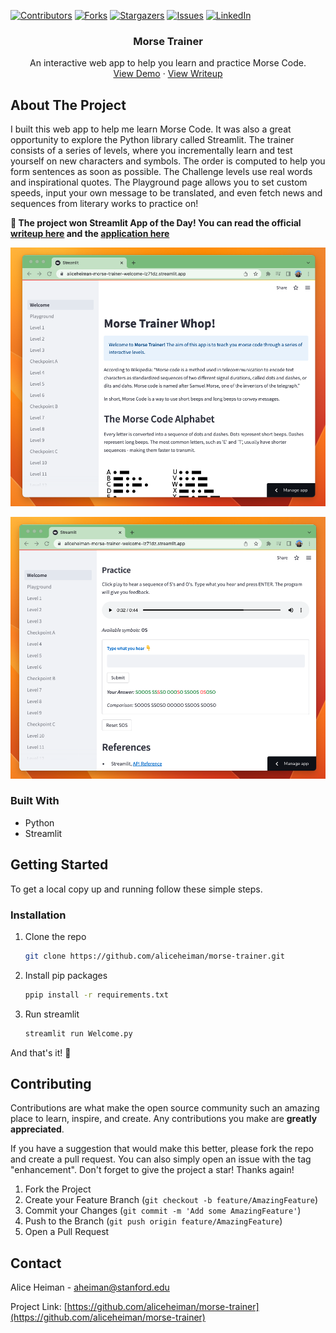 <!-- PROJECT SHIELDS -->
[![Contributors][contributors-shield]][contributors-url]
[![Forks][forks-shield]][forks-url]
[![Stargazers][stars-shield]][stars-url]
[![Issues][issues-shield]][issues-url]
[![LinkedIn][linkedin-shield]][linkedin-url]

<div align="center">

<h3 align="center">Morse Trainer</h3>

  <p align="center">
    An interactive web app to help you learn and practice Morse Code.
    <br />
    <a href="https://aliceheiman-morse-trainer-welcome-lz71dz.streamlit.app/">View Demo</a>
    ·
    <a href="https://blog.streamlit.io/learn-morse-code-with-a-streamlit-app/">View Writeup</a>
  </p>
</div>

<!-- ABOUT THE PROJECT -->
## About The Project

I built this web app to help me learn Morse Code. It was also a great opportunity to explore the Python library called Streamlit. The trainer consists of a series of levels, where you incrementally learn and test yourself on new characters and symbols. The order is computed to help you form sentences as soon as possible. The Challenge levels use real words and inspirational quotes. The Playground page allows you to set custom speeds, input your own message to be translated, and even fetch news and sequences from literary works to practice on!

**🎉 The project won Streamlit App of the Day! You can read the official [writeup here](https://blog.streamlit.io/learn-morse-code-with-a-streamlit-app/) and the [application here](https://aliceheiman-morse-trainer-welcome-lz71dz.streamlit.app/)**

![Morse Trainer Front Page](https://github.com/aliceheiman/morse-trainer/blob/main/assets/front-page.png)

![Morse Trainer Practice Page](https://github.com/aliceheiman/morse-trainer/blob/main/assets/practice.png)

### Built With

* Python
* Streamlit

<!-- GETTING STARTED -->
## Getting Started

To get a local copy up and running follow these simple steps.

### Installation

1. Clone the repo
   ```sh
   git clone https://github.com/aliceheiman/morse-trainer.git
   ```
2. Install pip packages
   ```sh
   ppip install -r requirements.txt
   ```
3. Run streamlit
   ```sh
   streamlit run Welcome.py
   
And that's it! 👏

<!-- CONTRIBUTING -->
## Contributing

Contributions are what make the open source community such an amazing place to learn, inspire, and create. Any contributions you make are **greatly appreciated**.

If you have a suggestion that would make this better, please fork the repo and create a pull request. You can also simply open an issue with the tag "enhancement".
Don't forget to give the project a star! Thanks again!

1. Fork the Project
2. Create your Feature Branch (`git checkout -b feature/AmazingFeature`)
3. Commit your Changes (`git commit -m 'Add some AmazingFeature'`)
4. Push to the Branch (`git push origin feature/AmazingFeature`)
5. Open a Pull Request


<!-- CONTACT -->
## Contact

Alice Heiman - aheiman@stanford.edu

Project Link: [https://github.com/aliceheiman/morse-trainer](https://github.com/aliceheiman/morse-trainer)

<!-- MARKDOWN LINKS & IMAGES -->
<!-- https://www.markdownguide.org/basic-syntax/#reference-style-links -->
[contributors-shield]: https://img.shields.io/github/contributors/aliceheiman/morse-trainer.svg?style=for-the-badge
[contributors-url]: https://github.com/aliceheiman/morse-trainer/graphs/contributors
[forks-shield]: https://img.shields.io/github/forks/aliceheiman/morse-trainer.svg?style=for-the-badge
[forks-url]: https://github.com/aliceheiman/morse-trainer/network/members
[stars-shield]: https://img.shields.io/github/stars/aliceheiman/morse-trainer.svg?style=for-the-badge
[stars-url]: https://github.com/aliceheiman/morse-trainer/stargazers
[issues-shield]: https://img.shields.io/github/issues/aliceheiman/morse-trainer.svg?style=for-the-badge
[issues-url]: https://github.com/aliceheiman/morse-trainer/issues
[linkedin-shield]: https://img.shields.io/badge/-LinkedIn-black.svg?style=for-the-badge&logo=linkedin&colorB=555
[linkedin-url]: https://www.linkedin.com/in/alice-heiman-311105213/
[font-image]: assets/front-page.png
[practice-image]: assets/practice.png
